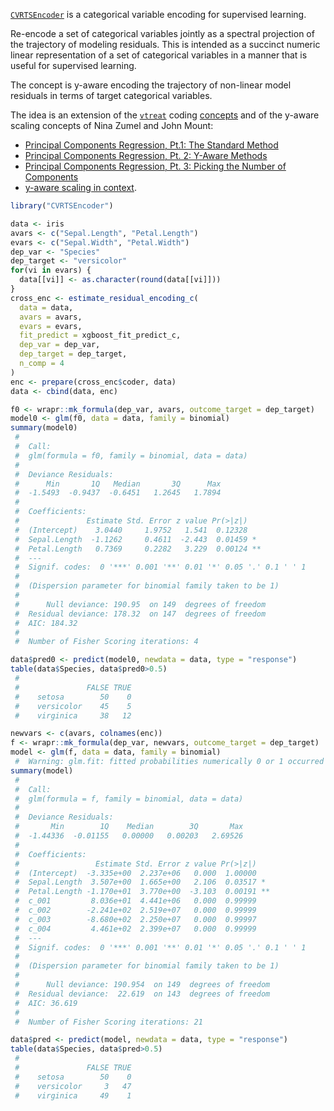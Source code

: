 
<!-- README.md is generated from README.Rmd. Please edit that file -->

[`CVRTSEncoder`](https://github.com/WinVector/CVRTSEncoder) is a
categorical variable encoding for supervised learning.

Re-encode a set of categorical variables jointly as a spectral
projection of the trajectory of modeling residuals. This is intended as
a succinct numeric linear representation of a set of categorical
variables in a manner that is useful for supervised learning.

The concept is y-aware encoding the trajectory of non-linear model
residuals in terms of target categorical variables.

The idea is an extension of the
[`vtreat`](https://github.com/WinVector/vtreat) coding
[concepts](https://github.com/WinVector/vtreat/blob/master/extras/vtreat.pdf)
and of the y-aware scaling concepts of Nina Zumel and John Mount:

  - [Principal Components Regression, Pt.1: The Standard
    Method](http://www.win-vector.com/blog/2016/05/pcr_part1_xonly/)
  - [Principal Components Regression, Pt. 2: Y-Aware
    Methods](http://www.win-vector.com/blog/2016/05/pcr_part2_yaware/)
  - [Principal Components Regression, Pt. 3: Picking the Number of
    Components](http://www.win-vector.com/blog/2016/05/pcr_part3_pickk/)
  - [y-aware scaling in
    context](http://www.win-vector.com/blog/2016/06/y-aware-scaling-in-context/).

<!-- end list -->

``` r
library("CVRTSEncoder")

data <- iris
avars <- c("Sepal.Length", "Petal.Length")
evars <- c("Sepal.Width", "Petal.Width")
dep_var <- "Species"
dep_target <- "versicolor"
for(vi in evars) {
  data[[vi]] <- as.character(round(data[[vi]]))
}
cross_enc <- estimate_residual_encoding_c(
  data = data,
  avars = avars,
  evars = evars,
  fit_predict = xgboost_fit_predict_c,
  dep_var = dep_var,
  dep_target = dep_target,
  n_comp = 4
)
enc <- prepare(cross_enc$coder, data)
data <- cbind(data, enc)

f0 <- wrapr::mk_formula(dep_var, avars, outcome_target = dep_target)
model0 <- glm(f0, data = data, family = binomial)
summary(model0)
 #  
 #  Call:
 #  glm(formula = f0, family = binomial, data = data)
 #  
 #  Deviance Residuals: 
 #      Min       1Q   Median       3Q      Max  
 #  -1.5493  -0.9437  -0.6451   1.2645   1.7894  
 #  
 #  Coefficients:
 #               Estimate Std. Error z value Pr(>|z|)   
 #  (Intercept)    3.0440     1.9752   1.541  0.12328   
 #  Sepal.Length  -1.1262     0.4611  -2.443  0.01459 * 
 #  Petal.Length   0.7369     0.2282   3.229  0.00124 **
 #  ---
 #  Signif. codes:  0 '***' 0.001 '**' 0.01 '*' 0.05 '.' 0.1 ' ' 1
 #  
 #  (Dispersion parameter for binomial family taken to be 1)
 #  
 #      Null deviance: 190.95  on 149  degrees of freedom
 #  Residual deviance: 178.32  on 147  degrees of freedom
 #  AIC: 184.32
 #  
 #  Number of Fisher Scoring iterations: 4

data$pred0 <- predict(model0, newdata = data, type = "response")
table(data$Species, data$pred0>0.5)
 #              
 #               FALSE TRUE
 #    setosa        50    0
 #    versicolor    45    5
 #    virginica     38   12

newvars <- c(avars, colnames(enc))
f <- wrapr::mk_formula(dep_var, newvars, outcome_target = dep_target)
model <- glm(f, data = data, family = binomial)
 #  Warning: glm.fit: fitted probabilities numerically 0 or 1 occurred
summary(model)
 #  
 #  Call:
 #  glm(formula = f, family = binomial, data = data)
 #  
 #  Deviance Residuals: 
 #       Min        1Q    Median        3Q       Max  
 #  -1.44336  -0.01155   0.00000   0.00203   2.69526  
 #  
 #  Coefficients:
 #                 Estimate Std. Error z value Pr(>|z|)   
 #  (Intercept)  -3.335e+00  2.237e+06   0.000  1.00000   
 #  Sepal.Length  3.507e+00  1.665e+00   2.106  0.03517 * 
 #  Petal.Length -1.170e+01  3.770e+00  -3.103  0.00191 **
 #  c_001         8.036e+01  4.441e+06   0.000  0.99999   
 #  c_002        -2.241e+02  2.519e+07   0.000  0.99999   
 #  c_003        -8.680e+02  2.250e+07   0.000  0.99997   
 #  c_004         4.461e+02  2.399e+07   0.000  0.99999   
 #  ---
 #  Signif. codes:  0 '***' 0.001 '**' 0.01 '*' 0.05 '.' 0.1 ' ' 1
 #  
 #  (Dispersion parameter for binomial family taken to be 1)
 #  
 #      Null deviance: 190.954  on 149  degrees of freedom
 #  Residual deviance:  22.619  on 143  degrees of freedom
 #  AIC: 36.619
 #  
 #  Number of Fisher Scoring iterations: 21

data$pred <- predict(model, newdata = data, type = "response")
table(data$Species, data$pred>0.5)
 #              
 #               FALSE TRUE
 #    setosa        50    0
 #    versicolor     3   47
 #    virginica     49    1
```
